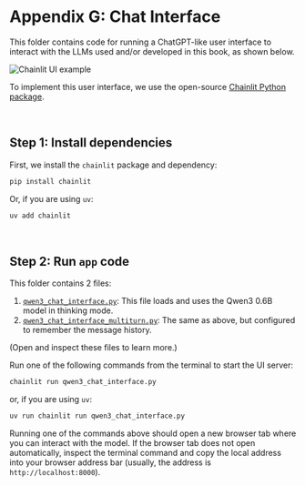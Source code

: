 # Appendix G: Chat Interface



This folder contains code for running a ChatGPT-like user interface to interact with the LLMs used and/or developed in this book, as shown below.



![Chainlit UI example](https://sebastianraschka.com/images/LLMs-from-scratch-images/bonus/qwen/qwen3-chainlit.gif)



To implement this user interface, we use the open-source [Chainlit Python package](https://github.com/Chainlit/chainlit).

&nbsp;
## Step 1: Install dependencies

First, we install the `chainlit` package and dependency:

```bash
pip install chainlit
```

Or, if you are using `uv`:

```bash
uv add chainlit
```



&nbsp;

## Step 2: Run `app` code

This folder contains 2 files:

1. [`qwen3_chat_interface.py`](qwen3_chat_interface.py): This file loads and uses the Qwen3 0.6B model in thinking mode.
2. [`qwen3_chat_interface_multiturn.py`](qwen3_chat_interface_multiturn.py): The same as above, but configured to remember the message history.

(Open and inspect these files to learn more.)

Run one of the following commands from the terminal to start the UI server:

```bash
chainlit run qwen3_chat_interface.py
```

or, if you are using `uv`:

```bash
uv run chainlit run qwen3_chat_interface.py
```

Running one of the commands above should open a new browser tab where you can interact with the model. If the browser tab does not open automatically, inspect the terminal command and copy the local address into your browser address bar (usually, the address is `http://localhost:8000`).